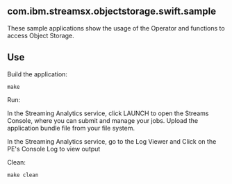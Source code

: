 ## com.ibm.streamsx.objectstorage.swift.sample

These sample applications show the usage of the Operator and functions to access Object Storage.

## Use

Build the application:

`make`

Run:

In the Streaming Analytics service, click LAUNCH to open the Streams Console, where you can submit and manage your jobs.
Upload the application bundle file from your file system.

In the Streaming Analytics service, go to the Log Viewer and Click on the PE's Console Log to view output

Clean:

`make clean`


